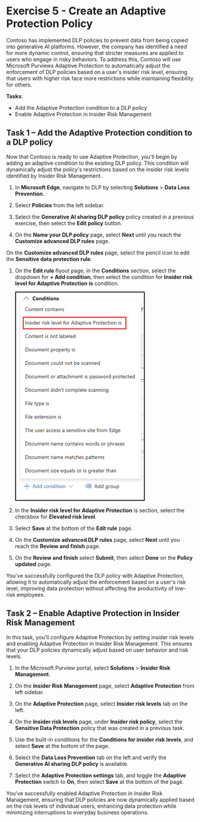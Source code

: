 # Exercise 5 - Create an Adaptive Protection Policy

Contoso has implemented DLP policies to prevent data from being copied into generative AI platforms. However, the company has identified a need for more dynamic control, ensuring that stricter measures are applied to users who engage in risky behaviors. To address this, Contoso will use Microsoft Purviews Adaptive Protection to automatically adjust the enforcement of DLP policies based on a user's insider risk level, ensuring that users with higher risk face more restrictions while maintaining flexibility for others.

**Tasks**:

- Add the Adaptive Protection condition to a DLP policy
- Enable Adaptive Protection in Insider Risk Management

## Task 1 – Add the Adaptive Protection condition to a DLP policy

Now that Contoso is ready to use Adaptive Protection, you'll begin by adding an adaptive condition to the existing DLP policy. This condition will dynamically adjust the policy's restrictions based on the insider risk levels identified by Insider Risk Management.

1. In **Microsoft Edge**, navigate to DLP by selecting **Solutions** > **Data Loss Prevention**.

1. Select **Policies** from the left sidebar.

1. Select the **Generative AI sharing DLP policy** policy created in a previous exercise, then select the **Edit policy** button.

1. On the **Name your DLP policy** page, select **Next** until you reach the **Customize advanced DLP rules** page.

On the **Customize advanced DLP rules** page, select the pencil icon to edit the **Sensitive data protection rule**.

1. On the **Edit rule** flyout page, in the **Conditions** section, select the dropdown for **+ Add condition**, then select the condition for **Insider risk level for Adaptive Protection is** condition.

   ![Screenshot showing the policy published successfully notification.](../Media/dlp-adaptive-protection-condition.png)

1. In the **Insider risk level for Adaptive Protection** is section, select the checkbox for **Elevated risk level**.

1. Select **Save** at the bottom of the **Edit rule** page.

1. On the **Customize advanced DLP rules** page, select **Next** until you reach the **Review and finish** page.

1. On the **Review and finish** select **Submit**, then select **Done** on the **Policy updated** page.

You've successfully configured the DLP policy with Adaptive Protection, allowing it to automatically adjust the enforcement based on a user's risk level, improving data protection without affecting the productivity of low-risk employees.

## Task 2 – Enable Adaptive Protection in Insider Risk Management

In this task, you'll configure Adaptive Protection by setting insider risk levels and enabling Adaptive Protection in Insider Risk Management. This ensures that your DLP policies dynamically adjust based on user behavior and risk levels.

1. In the Microsoft Purview portal, select **Solutions** > **Insider Risk Management**.

1. On the **Insider Risk Management** page, select **Adaptive Protection** from left sidebar.

1. On the **Adaptive Protection** page, select **Insider risk levels** tab on the left.

1. On the **Insider risk levels** page, under **Insider risk policy**, select the **Sensitive Data Protection** policy that was created in a previous task.

1. Use the built-in conditions for the **Conditions for insider risk levels**, and select **Save** at the bottom of the page.

1. Select the **Data Loss Prevention** tab on the left and verify the **Generative AI sharing DLP policy** is available.

1. Select the **Adaptive Protection settings** tab, and toggle the **Adaptive Protection** switch to **On**, then select **Save** at the bottom of the page.

You've successfully enabled Adaptive Protection in Insider Risk Management, ensuring that DLP policies are now dynamically applied based on the risk levels of individual users, enhancing data protection while minimizing interruptions to everyday business operations.
